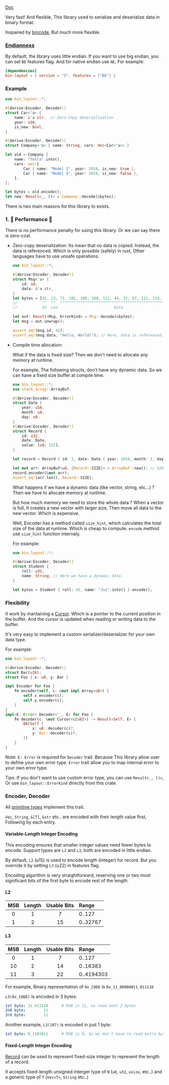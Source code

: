 [Doc](https://docs.rs/bin-layout/)

Very fast! And flexible, This library used to serialize and deserialize data in binary format.

Inspaired by [bincode](https://github.com/bincode-org/bincode), But much more flexible.

### [Endianness](https://en.wikipedia.org/wiki/Endianness)

By default, the library uses little endian.
If you want to use big endian, you can set `BE` features flag. And for native endian use `NE`. For example:

```toml
[dependencies]
bin-layout = { version = "5", features = ["BE"] }
```

### Example

```rust
use bin_layout::*;

#[derive(Encoder, Decoder)]
struct Car<'a> {
    name: &'a str,  // Zero-Copy deserialization
    year: u16,
    is_new: bool,
}

#[derive(Encoder, Decoder)]
struct Company<'a> { name: String, cars: Vec<Car<'a>> }

let old = Company {
    name: "Tesla".into(),
    cars: vec![
        Car { name: "Model S", year: 2018, is_new: true },
        Car { name: "Model X", year: 2019, is_new: false },
    ],
};

let bytes = old.encode();
let new: Result<_, ()> = Company::decode(&bytes);
```

There is two main reasons for this library to exists. 

### 1. 🚀 Performance 🚀  

There is no performance penalty for using this library. Or we can say there is zero-cost.

- Zero-copy deserialization:
    Its mean that no data is copied. Instead, the data is referenced.
    Which is only possible (safely) in rust, Other languages have to use unsafe operations.
    
    ```rust
    use bin_layout::*;

    #[derive(Encoder, Decoder)]
    struct Msg<'a> {
        id: u8,
        data: &'a str,
    }
    let bytes = [42, 13, 72, 101, 108, 108, 111, 44, 32, 87, 111, 114, 108, 100, 33];
    //           ^^  ^^  ^^^^^^^^^^^^^^^^^^^^^^^^^^^^^^^^^^^^^^^^^^^^^^^^^^^^^^^^^^
    //           Id  Len                         Data

    let out: Result<Msg, ErrorKind> = Msg::decode(&bytes);
    let msg = out.unwrap();

    assert_eq!(msg.id, 42);
    assert_eq!(msg.data, "Hello, World!"); // Here, data is referenced.
    ```

- Compile time allocation:

    What if the data is fixed size? Then we don't need to allocate any memory at runtime.

    For example, The following structs, don't have any dynamic data. So we can have a fixed size buffer at compile time.

    ```rust
    use bin_layout::*;
    use stack_array::ArrayBuf;

    #[derive(Encoder, Decoder)]
    struct Date {
        year: u16,
        month: u8,
        day: u8,
    }
    #[derive(Encoder, Decoder)]
    struct Record {
        id: u32,
        date: Date,
        value: [u8; 512],
    }

    let record = Record { id: 1, date: Date { year: 2018, month: 1, day: 1 }, value: [0; 512] };

    let mut arr: ArrayBuf<u8, {Record::SIZE}> = ArrayBuf::new(); // 520 bytes uninitialized memory
    record.encoder(&mut arr);
    assert_eq!(arr.len(), Record::SIZE);
    ```

    What happens if we have a dynamic data (like vector, string, etc...) ? Then we have to allocate memory at runtime.
    
    But how much memory we need to store the whole data ? When a vector is full, It creates a new vector with larger size, Then move all data to the new vector. Which is expensive.

    Well, Encoder has a method called `size_hint`, which calculates the total size of the data at runtime. Which is cheap to compute. `encode` method use `size_hint` function internaly.

    For example:

    ```rust
    use bin_layout::*;

    #[derive(Encoder, Decoder)]
    struct Student {
        roll: u32,
        name: String, // Here we have a dynamic data.
    }

    let bytes = Student { roll: 42, name: "Jui".into() }.encode();
    ```


###  Flexibility

It work by mantaining a [Cursor](https://docs.rs/bin-layout/latest/bin_layout/struct.Cursor.html). Which is a pointer to the current position in the buffer.
And the cursor is updated when reading or writing data to the buffer.

It's very easy to implement a custom serializer/deserializer for your own data type.

For example:

```rust
use bin_layout::*;

#[derive(Encoder, Decoder)]
struct Bar(u16);
struct Foo { x: u8, y: Bar }

impl Encoder for Foo {
    fn encoder(self, c: &mut impl Array<u8>) {
        self.x.encoder(c);
        self.y.encoder(c);
    }
}
impl<E: Error> Decoder<'_, E> for Foo {
    fn decoder(c: &mut Cursor<&[u8]>) -> Result<Self, E> {
        Ok(Self {
            x: u8::decoder(c)?,
            y: Bar::decoder(c)?,
        })
    }
}
```

Note: `E: Error` is required for `Decoder` trait. Because This library allow user to define your own error type. `Error` trait allow you to map internal error to your own error type.

Tips: If you don't want to use custom error type, you can use `Result<_, ()>`, Or use `bin_layout::ErrorKind` directly from this crate.

### Encoder, Decoder

All [primitive types](https://doc.rust-lang.org/stable/rust-by-example/primitives.html) implement this trait.

`Vec`, `String`, `&[T]`, `&str` etc.. are encoded with their length value first, Following by each entry.

#### Variable-Length Integer Encoding

This encoding ensures that smaller integer values need fewer bytes to encode. Support types are `L2` and `L3`, both are encoded in little endian.

By default, `L2` (u15) is used to encode length (integer) for record. But you override it by setting `L3` (u22) in features flag.
 
Encoding algorithm is very straightforward, reserving one or two most significant bits of the first byte to encode rest of the length.

#### L2

|  MSB  | Length | Usable Bits | Range    |
| :---: | :----: | :---------: | :------- |
|   0   |   1    |      7      | 0..127   |
|   1   |   2    |     15      | 0..32767 |

#### L3

|  MSB  | Length | Usable Bits | Range      |
| :---: | :----: | :---------: | :--------- |
|   0   |   1    |      7      | 0..127     |
|  10   |   2    |     14      | 0..16383   |
|  11   |   3    |     22      | 0..4194303 |

 
For example, Binary representation of `0x_C0DE` is `0x_11_00000011_011110`
 
`L3(0x_C0DE)` is encoded in 3 bytes:
 
```yml
1st byte: 11_011110      # MSB is 11, so read next 2 bytes
2nd byte:        11
3rd byte:        11
```

Another example, `L3(107)` is encoded in just 1 byte:

```yml
1st byte: 0_1101011      # MSB is 0, So we don't have to read extra bytes.
```

#### Fixed-Length Integer Encoding

[Record](https://docs.rs/bin-layout/latest/bin_layout/struct.Record.html) can be used to represent fixed-size integer to represent the length of a record.

It accepts fixed-length unsigned interger type of `N` (`u8`, `u32`, `usize`, etc..) and a generic type of `T` (`Vec<T>`, `String` etc..)
